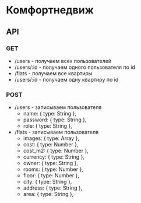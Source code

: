 Комфортнедвиж
================================================================================

## API

### GET
* /users - получаем всех пользователей
* /users/:id - получаем одного пользователя по id
* /flats - получаем все квартиры
* /users/:id - получаем одну квартиру по id

### POST
* /users - записываем пользователя
    * name: { type: String },
    * password: { type: String },
    * role: { type: String }, 
* /flats - записываем пользователя
    * images: { type: Array },
    * cost: { type: Number },
    * cost_m2: { type: Number },
    * currency: { type: String },
    * owner: { type: String },
    * rooms: { type: Number },
    * floor: { type: Number },
    * city: { type: String },
    * address: { type: String },
    * area: { type: String },